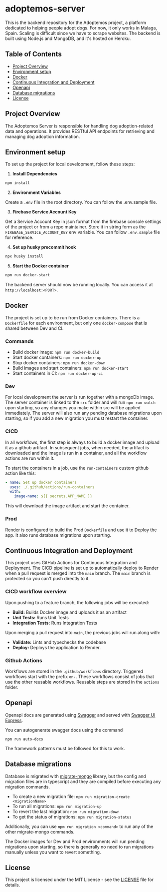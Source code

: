 # adoptemos-server
This is the backend repository for the Adoptemos project, a platform dedicated to helping people adopt dogs.
For now, it only works in Malaga, Spain. Scaling is difficult since we have to scrape websites.
The backend is built using Node.js and MongoDB, and it's hosted on Heroku.

## Table of Contents

- [Project Overview](#project-overview)
- [Environment setup](#environment-setup)
- [Docker](#docker)
- [Continuous Integration and Deployment](#continuous-integration-and-deployment)
- [Openapi](#openapi)
- [Database migrations](#database-migrations)
- [License](#license)

## Project Overview

The Adoptemos Server is responsible for handling dog adoption-related data and operations.
It provides RESTful API endpoints for retrieving and managing dog adoption information.

## Environment setup

To set up the project for local development, follow these steps:

1. **Install Dependencies**

```bash
npm install
```

2. **Environment Variables**

Create a `.env` file in the root directory. You can follow the .env.sample file.

3. **Firebase Service Account Key**

Get a Service Account Key in json format from the firebase console settings of the project or from a repo maintainer. Store it in string form as the `FIREBASE_SERVICE_ACCOUNT_KEY` env variable. You can follow `.env.sample` file for reference.

4. **Set up husky precommit hook**

```bash
npx husky install
```

5. **Start the Docker container**

```bash
npm run docker-start
```

The backend server should now be running locally. You can access it at `http://localhost:<PORT>`.

## Docker

The project is set up to be run from Docker containers. There is a `Dockerfile` for each environment, but only one `docker-compose` that is shared between Dev and CI.

### Commands

- Build docker image: `npm run docker-build`
- Start docker containers: `npm run docker-up`
- Stop docker containers: `npm run docker-down`
- Build images and start containers: `npm run docker-start`
- Start containers in CI: `npm run docker-up-ci`

### Dev

For local development the server is run together with a mongoDb image. The server container is linked to the `src` folder and will run `npm run watch` upon starting, so any changes you make within src will be applied immediately. The server will also run any pending database migrations upon starting, so if you add a new migration you must restart the container.

### CICD

In all workflows, the first step is always to build a docker image and upload it as a github artifact. In subsequent jobs, when needed, the artifact is downloaded and the image is run in a container, and all the workflow actions are run within it.

To start the containers in a job, use the `run-containers` custom github action like this:

```yaml
- name: Set up docker containers
  uses: ./.github/actions/run-containers
  with:
    image-name: ${{ secrets.APP_NAME }}
```

This will download the image artifact and start the container.

### Prod

Render is configured to build the Prod `Dockerfile` and use it to Deploy the app. It also runs database migrations upon starting.

## Continuous Integration and Deployment

This project uses GitHub Actions for Continuous Integration and Deployment. The CICD pipeline is set up to automatically deploy to Render when a pull request is merged into the `main` branch.
The `main` branch is protected so you can't push directly to it.

### CICD workflow overview

Upon pushing to a feature branch, the following jobs will be executed:
- **Build:** Builds Docker image and uploads it as an artifact
- **Unit Tests:** Runs Unit Tests
- **Integration Tests:** Runs Integration Tests

Upon merging a pull request into `main`, the previous jobs will run along with:
- **Validate:** Lints and typechecks the codebase
- **Deploy:** Deploys the application to Render.

### Github Actions

Workflows are stored in the `.github/workflows` directory. Triggered workflows start with the prefix `on-`. These workflows consist of jobs that use the other reusable workflows. Reusable steps are stored in the `actions` folder.

## Openapi

Openapi docs are generated using [Swagger](https://swagger.io/) and served with [Swagger UI Express](https://www.npmjs.com/package/swagger-ui-express).

You can autogenerate swagger docs using the command
```
npm run auto-docs
```
The framework patterns must be followed for this to work.

## Database migrations
Database is migrated with [migrate-mongo](https://www.npmjs.com/package/migrate-mongo) library, but the config and migration files are in typescript and they are compiled before executing any migration commands.

- To create a new migration file: `npm run migration-create <migrationName>`
- To run all migrations: `npm run migration-up`
- To revert the last migration: `npm run migration-down`
- To get the status of migrations: `npm run migration-status`

Additionally, you can use `npm run migration <command>` to run any of the other migrate-mongo commands.

The Docker images for Dev and Prod environments will run pending migrations upon starting, so there is generally no need to run migrations manually unless you want to revert something.

## License

This project is licensed under the MIT License - see the [LICENSE](LICENSE) file for details.
